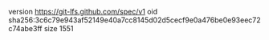 version https://git-lfs.github.com/spec/v1
oid sha256:3c6c79e943af52149e40a7cc8145d02d5cecf9e0a476be0e93eec72c74abe3ff
size 1551

